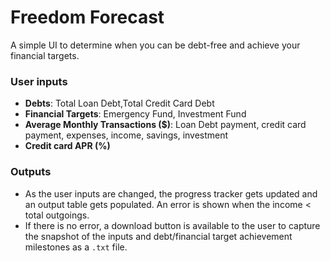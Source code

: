 # Freedom Forecast

A simple UI to determine when you can be debt-free and achieve your financial targets.

### User inputs

- **Debts**: Total Loan Debt,Total Credit Card Debt
- **Financial Targets**: Emergency Fund, Investment Fund
- **Average Monthly Transactions ($)**: Loan Debt payment, credit card payment, expenses, income, savings, investment
- **Credit card APR (%)**

### Outputs

- As the user inputs are changed, the progress tracker gets updated and an output table gets populated. An error is shown when the income < total outgoings.
- If there is no error, a download button is available to the user to capture the snapshot of the inputs and debt/financial target achievement milestones as a `.txt` file.
